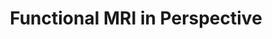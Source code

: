 ---
title: "Functional MRI in Perspective"
project_id: 
conference_id: ""
presenters:
   - peter_bandettini
summary: "<p>The fMRI experience VII, Aston University, UK</p>"
file: /assets/presentations/T179.ppt
filename: T179.ppt
layout: presentation
---